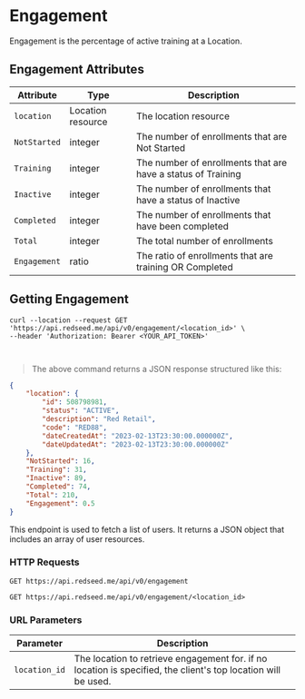 # Engagement

Engagement is the percentage of active training at a Location.

## Engagement Attributes

Attribute | Type | Description
--------- | ------- | -----------
`location` | Location resource | The location resource
`NotStarted` | integer | The number of enrollments that are Not Started
`Training` | integer | The number of enrollments that are have a status of Training
`Inactive` | integer | The number of enrollments that have a status of Inactive
`Completed` | integer | The number of enrollments that have been completed
`Total` | integer | The total number of enrollments
`Engagement` | ratio | The ratio of enrollments that are training OR Completed

## Getting Engagement
```shell
curl --location --request GET 'https://api.redseed.me/api/v0/engagement/<location_id>' \
--header 'Authorization: Bearer <YOUR_API_TOKEN>'



```
> The above command returns a JSON response structured like this:

```json
{
    "location": {
        "id": 508798981,
        "status": "ACTIVE",
        "description": "Red Retail",
        "code": "RED88",
        "dateCreatedAt": "2023-02-13T23:30:00.000000Z",
        "dateUpdatedAt": "2023-02-13T23:30:00.000000Z"
    },
    "NotStarted": 16,
    "Training": 31,
    "Inactive": 89,
    "Completed": 74,
    "Total": 210,
    "Engagement": 0.5
}

```
This endpoint is used to fetch a list of users. It returns a JSON object that includes an array of user resources.


### HTTP Requests
`
GET https://api.redseed.me/api/v0/engagement
`

`
GET https://api.redseed.me/api/v0/engagement/<location_id>
`


### URL Parameters

Parameter | Description
--------- | -----------
`location_id` | The location to retrieve engagement for. if no location is specified, the client's top location will be used.
